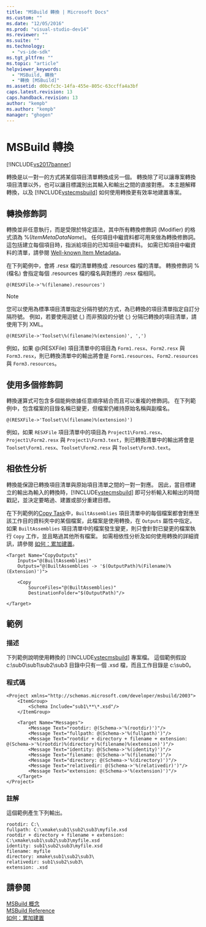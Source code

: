 ```yaml
---
title: "MSBuild 轉換 | Microsoft Docs"
ms.custom: ""
ms.date: "12/05/2016"
ms.prod: "visual-studio-dev14"
ms.reviewer: ""
ms.suite: ""
ms.technology: 
  - "vs-ide-sdk"
ms.tgt_pltfrm: ""
ms.topic: "article"
helpviewer_keywords: 
  - "MSBuild, 轉換"
  - "轉換 [MSBuild]"
ms.assetid: d0bcfc3c-14fa-455e-805c-63ccffa4a3bf
caps.latest.revision: 13
caps.handback.revision: 13
author: "kempb"
ms.author: "kempb"
manager: "ghogen"
---
```

# MSBuild 轉換
[!INCLUDE[vs2017banner](../code-quality/includes/vs2017banner.md)]

轉換是以一對一的方式將某個項目清單轉換成另一個。  轉換除了可以讓專案轉換項目清單以外，也可以讓目標識別出其輸入和輸出之間的直接對應。  本主題解釋轉換，以及 [!INCLUDE[vstecmsbuild](../extensibility/internals/includes/vstecmsbuild_md.md)] 如何使用轉換更有效率地建置專案。  
  
## 轉換修飾詞  
 轉換並非任意執行，而是受限於特定語法，其中所有轉換修飾詞 \(Modifier\) 的格式須為 %\(*ItemMetaDataName*\)。  任何項目中繼資料都可用來做為轉換修飾詞。  這包括建立每個項目時，指派給項目的已知項目中繼資料。  如需已知項目中繼資料的清單，請參閱 [Well\-known Item Metadata](../msbuild/msbuild-well-known-item-metadata.md)。  
  
 在下列範例中，會將 .resx 檔的清單轉換成 .resources 檔的清單。  轉換修飾詞 %\(檔名\) 會指定每個 .resources 檔的檔名與對應的 .resx 檔相同。  
  
```  
@(RESXFile->'%(filename).resources')  
```  
  
> [!NOTE]
>  您可以使用為標準項目清單指定分隔符號的方式，為已轉換的項目清單指定自訂分隔符號。  例如，若要使用逗號 \(,\) 而非預設的分號 \(;\) 分隔已轉換的項目清單，請使用下列 XML。  
  
```  
@(RESXFile->'Toolset\%(filename)%(extension)', ',')  
```  
  
 例如，如果 @\(RESXFile\) 項目清單中的項目為 `Form1.resx`、`Form2.resx` 與 `Form3.resx`，則已轉換清單中的輸出將會是 `Form1.resources`、`Form2.resources` 與 `Form3.resources`。  
  
## 使用多個修飾詞  
 轉換運算式可包含多個能夠依據任意順序結合而且可以重複的修飾詞。  在下列範例中，包含檔案的目錄名稱已變更，但檔案仍維持原始名稱與副檔名。  
  
```  
@(RESXFile->'Toolset\%(filename)%(extension)')  
```  
  
 例如，如果 `RESXFile` 項目清單中的項目為 `Project1\Form1.resx`、`Project1\Form2.resx` 與 `Project1\Form3.text`，則已轉換清單中的輸出將會是 `Toolset\Form1.resx`、`Toolset\Form2.resx` 與 `Toolset\Form3.text`。  
  
## 相依性分析  
 轉換能保證已轉換項目清單與原始項目清單之間的一對一對應。  因此，當目標建立的輸出為輸入的轉換時，[!INCLUDE[vstecmsbuild](../extensibility/internals/includes/vstecmsbuild_md.md)] 即可分析輸入和輸出的時間戳記，並決定要略過、建置或部分重建目標。  
  
 在下列範例的[Copy Task](../msbuild/copy-task.md)中，`BuiltAssemblies` 項目清單中的每個檔案都會對應至該工作目的資料夾中的某個檔案，此檔案是使用轉換，在 `Outputs` 屬性中指定。  如果 `BuiltAssemblies` 項目清單中的檔案發生變更，則只會針對已變更的檔案執行 `Copy` 工作，並且略過其他所有檔案。  如需相依性分析及如何使用轉換的詳細資訊，請參閱 [如何：累加建置](../msbuild/how-to-build-incrementally.md)。  
  
```  
<Target Name="CopyOutputs"  
    Inputs="@(BuiltAssemblies)"  
    Outputs="@(BuiltAssemblies -> '$(OutputPath)%(Filename)%(Extension)')">  
  
    <Copy  
        SourceFiles="@(BuiltAssemblies)"  
        DestinationFolder="$(OutputPath)"/>  
  
</Target>  
```  
  
## 範例  
  
### 描述  
 下列範例說明使用轉換的 [!INCLUDE[vstecmsbuild](../extensibility/internals/includes/vstecmsbuild_md.md)] 專案檔。  這個範例假設 c:\\sub0\\sub1\\sub2\\sub3 目錄中只有一個 .xsd 檔，而且工作目錄是 c:\\sub0。  
  
### 程式碼  
  
```  
<Project xmlns="http://schemas.microsoft.com/developer/msbuild/2003">  
    <ItemGroup>  
        <Schema Include="sub1\**\*.xsd"/>  
    </ItemGroup>  
  
    <Target Name="Messages">  
        <Message Text="rootdir: @(Schema->'%(rootdir)')"/>  
        <Message Text="fullpath: @(Schema->'%(fullpath)')"/>  
        <Message Text="rootdir + directory + filename + extension: @(Schema->'%(rootdir)%(directory)%(filename)%(extension)')"/>  
        <Message Text="identity: @(Schema->'%(identity)')"/>  
        <Message Text="filename: @(Schema->'%(filename)')"/>  
        <Message Text="directory: @(Schema->'%(directory)')"/>  
        <Message Text="relativedir: @(Schema->'%(relativedir)')"/>  
        <Message Text="extension: @(Schema->'%(extension)')"/>  
    </Target>  
</Project>  
```  
  
### 註解  
 這個範例產生下列輸出。  
  
```  
rootdir: C:\  
fullpath: C:\xmake\sub1\sub2\sub3\myfile.xsd  
rootdir + directory + filename + extension: C:\xmake\sub1\sub2\sub3\myfile.xsd  
identity: sub1\sub2\sub3\myfile.xsd  
filename: myfile  
directory: xmake\sub1\sub2\sub3\  
relativedir: sub1\sub2\sub3\  
extension: .xsd  
```  
  
## 請參閱  
 [MSBuild 概念](../msbuild/msbuild-concepts.md)   
 [MSBuild Reference](../msbuild/msbuild-reference.md)   
 [如何：累加建置](../msbuild/how-to-build-incrementally.md)